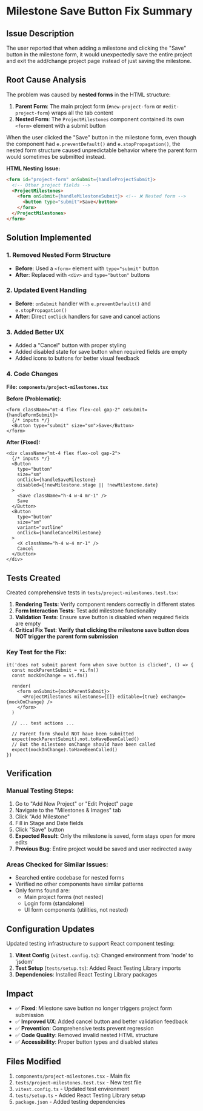# Milestone Save Button Fix Summary

## Issue Description
The user reported that when adding a milestone and clicking the "Save" button in the milestone form, it would unexpectedly save the entire project and exit the add/change project page instead of just saving the milestone.

## Root Cause Analysis
The problem was caused by **nested forms** in the HTML structure:

1. **Parent Form**: The main project form (`#new-project-form` or `#edit-project-form`) wraps all the tab content
2. **Nested Form**: The `ProjectMilestones` component contained its own `<form>` element with a submit button

When the user clicked the "Save" button in the milestone form, even though the component had `e.preventDefault()` and `e.stopPropagation()`, the nested form structure caused unpredictable behavior where the parent form would sometimes be submitted instead.

**HTML Nesting Issue:**
```html
<form id="project-form" onSubmit={handleProjectSubmit}>
  <!-- Other project fields -->
  <ProjectMilestones>
    <form onSubmit={handleMilestoneSubmit}> <!-- ❌ Nested form -->
      <button type="submit">Save</button>
    </form>
  </ProjectMilestones>
</form>
```

## Solution Implemented

### 1. Removed Nested Form Structure
- **Before**: Used a `<form>` element with `type="submit"` button
- **After**: Replaced with `<div>` and `type="button"` buttons

### 2. Updated Event Handling
- **Before**: `onSubmit` handler with `e.preventDefault()` and `e.stopPropagation()`
- **After**: Direct `onClick` handlers for save and cancel actions

### 3. Added Better UX
- Added a "Cancel" button with proper styling
- Added disabled state for save button when required fields are empty
- Added icons to buttons for better visual feedback

### 4. Code Changes

**File: `components/project-milestones.tsx`**

**Before (Problematic):**
```tsx
<form className="mt-4 flex flex-col gap-2" onSubmit={handleFormSubmit}>
  {/* inputs */}
  <Button type="submit" size="sm">Save</Button>
</form>
```

**After (Fixed):**
```tsx
<div className="mt-4 flex flex-col gap-2">
  {/* inputs */}
  <Button 
    type="button" 
    size="sm" 
    onClick={handleSaveMilestone}
    disabled={!newMilestone.stage || !newMilestone.date}
  >
    <Save className="h-4 w-4 mr-1" />
    Save
  </Button>
  <Button 
    type="button" 
    size="sm" 
    variant="outline" 
    onClick={handleCancelMilestone}
  >
    <X className="h-4 w-4 mr-1" />
    Cancel
  </Button>
</div>
```

## Tests Created

Created comprehensive tests in `tests/project-milestones.test.tsx`:

1. **Rendering Tests**: Verify component renders correctly in different states
2. **Form Interaction Tests**: Test add milestone functionality
3. **Validation Tests**: Ensure save button is disabled when required fields are empty
4. **Critical Fix Test**: **Verify that clicking the milestone save button does NOT trigger the parent form submission**

### Key Test for the Fix:
```tsx
it('does not submit parent form when save button is clicked', () => {
  const mockParentSubmit = vi.fn()
  const mockOnChange = vi.fn()

  render(
    <form onSubmit={mockParentSubmit}>
      <ProjectMilestones milestones={[]} editable={true} onChange={mockOnChange} />
    </form>
  )

  // ... test actions ...

  // Parent form should NOT have been submitted
  expect(mockParentSubmit).not.toHaveBeenCalled()
  // But the milestone onChange should have been called
  expect(mockOnChange).toHaveBeenCalled()
})
```

## Verification

### Manual Testing Steps:
1. Go to "Add New Project" or "Edit Project" page
2. Navigate to the "Milestones & Images" tab
3. Click "Add Milestone"
4. Fill in Stage and Date fields
5. Click "Save" button
6. **Expected Result**: Only the milestone is saved, form stays open for more edits
7. **Previous Bug**: Entire project would be saved and user redirected away

### Areas Checked for Similar Issues:
- Searched entire codebase for nested forms
- Verified no other components have similar patterns
- Only forms found are:
  - Main project forms (not nested)
  - Login form (standalone)
  - UI form components (utilities, not nested)

## Configuration Updates

Updated testing infrastructure to support React component testing:

1. **Vitest Config** (`vitest.config.ts`): Changed environment from 'node' to 'jsdom'
2. **Test Setup** (`tests/setup.ts`): Added React Testing Library imports
3. **Dependencies**: Installed React Testing Library packages

## Impact

- ✅ **Fixed**: Milestone save button no longer triggers project form submission
- ✅ **Improved UX**: Added cancel button and better validation feedback
- ✅ **Prevention**: Comprehensive tests prevent regression
- ✅ **Code Quality**: Removed invalid nested HTML structure
- ✅ **Accessibility**: Proper button types and disabled states

## Files Modified

1. `components/project-milestones.tsx` - Main fix
2. `tests/project-milestones.test.tsx` - New test file
3. `vitest.config.ts` - Updated test environment
4. `tests/setup.ts` - Added React Testing Library setup
5. `package.json` - Added testing dependencies